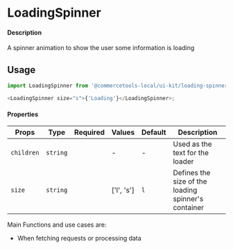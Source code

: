 # LoadingSpinner

#### Description

A spinner animation to show the user some information is loading

## Usage

```js
import LoadingSpinner from '@commercetools-local/ui-kit/loading-spinner';

<LoadingSpinner size="s">{'Loading'}</LoadingSpinner>;
```

#### Properties

| Props      | Type     | Required | Values     | Default | Description                                         |
| ---------- | -------- | :------: | ---------- | ------- | --------------------------------------------------- |
| `children` | `string` |          | -          | -       | Used as the text for the loader                     |
| `size`     | `string` |          | ['l', 's'] | `l`     | Defines the size of the loading spinner's container |

Main Functions and use cases are:

* When fetching requests or processing data
